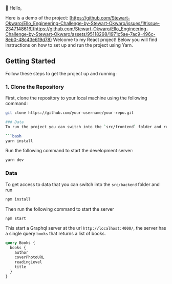 👋 Hello,

Here is a demo of the project:
[https://github.com/Stewart-Okwaro/Ello_Engineering-Challenge-by-Stewart-Okwaro/issues/1#issue-2347148616](https://github.com/Stewart-Okwaro/Ello_Engineering-Challenge-by-Stewart-Okwaro/assets/95118298/1971c5ae-7ac9-496c-8eb0-48c43e619d78)
Welcome to my React project! Below you will find instructions on how to set up and run the project using Yarn.
## Getting Started

Follow these steps to get the project up and running:

### 1. Clone the Repository

First, clone the repository to your local machine using the following command:

```sh
git clone https://github.com/your-username/your-repo.git

### Data
To run the project you can switch into the `src/frontend` folder and run

```bash
yarn install
```

Run the following command to start the development server:

```bash
yarn dev
```

### Data
To get access to data that you can switch into the `src/backend` folder and run

```bash
npm install
```

Then run the following command to start the server

```bash
npm start
```

This start a Graphql server at the url `http://localhost:4000/`, the server has a single query `books` that returns a list of books. 

```graphql
query Books {
  books {
    author
    coverPhotoURL
    readingLevel
    title
  }
}
```


